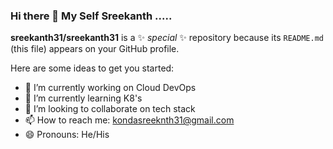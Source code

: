 ### Hi there 👋 My Self Sreekanth .....


**sreekanth31/sreekanth31** is a ✨ _special_ ✨ repository because its `README.md` (this file) appears on your GitHub profile.

Here are some ideas to get you started:

- 🔭 I’m currently working on Cloud DevOps
- 🌱 I’m currently learning K8's
- 👯 I’m looking to collaborate on tech stack 
- 📫 How to reach me: kondasreeknth31@gmail.com
- 😄 Pronouns: He/His


